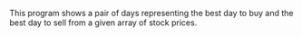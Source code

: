 This program shows a pair of days representing the best day to buy and the best day to sell from a given array of stock prices.